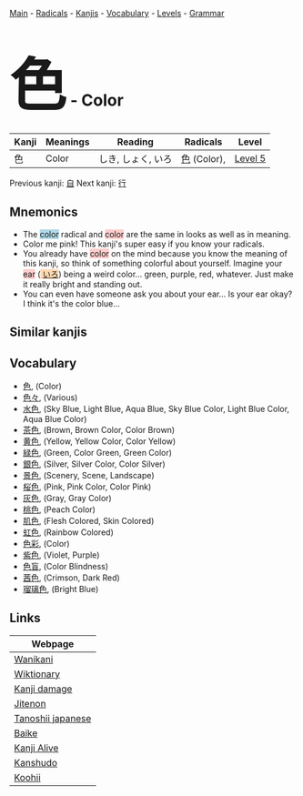 <style> bigfont {font-size: 100px}</style>
[Main](../index.md) -
[Radicals](../radicals.md) -
[Kanjis](../kanjis.md) -
[Vocabulary](../vocabulary.md) -
[Levels](../levels.md) -
[Grammar](../grammar.md)
# <bigfont> 色</bigfont> - Color 

| Kanji | Meanings | Reading | Radicals | Level |
| --- | --- | --- | --- | --- |
| 色 | Color | しき, しょく, いろ | [色](../radicals/色.md) (Color),  | [Level 5](../levels/wk_level5.md) |

Previous kanji: [自](自.md) Next kanji: [行](行.md) 

## Mnemonics
 * The <span style="background-color:#ADD8E6"> color</span> radical and <span style="background-color:#ffcccb"> color</span> are the same in looks as well as in meaning.
* Color me pink! This kanji's super easy if you know your radicals.
* You already have <span style="background-color:#ffcccb"> color</span> on the mind because you know the meaning of this kanji, so think of something colorful about yourself. Imagine your <span style="background-color:#ffcccb"> ear</span> (<span style="background-color:#fed8b1"> [いろ](https://jisho.org/search/いろ)</span>) being a weird color... green, purple, red, whatever. Just make it really bright and standing out.
* You can even have someone ask you about your ear... Is your ear okay? I think it's the color blue...


## Similar kanjis
 


## Vocabulary
 * [色](../vocabulary/色.md), (Color)
* [色々](../vocabulary/色.md), (Various)
* [水色](../vocabulary/色.md), (Sky Blue, Light Blue, Aqua Blue, Sky Blue Color, Light Blue Color, Aqua Blue Color)
* [茶色](../vocabulary/色.md), (Brown, Brown Color, Color Brown)
* [黄色](../vocabulary/色.md), (Yellow, Yellow Color, Color Yellow)
* [緑色](../vocabulary/色.md), (Green, Color Green, Green Color)
* [銀色](../vocabulary/色.md), (Silver, Silver Color, Color Silver)
* [景色](../vocabulary/色.md), (Scenery, Scene, Landscape)
* [桜色](../vocabulary/色.md), (Pink, Pink Color, Color Pink)
* [灰色](../vocabulary/色.md), (Gray, Gray Color)
* [桃色](../vocabulary/色.md), (Peach Color)
* [肌色](../vocabulary/色.md), (Flesh Colored, Skin Colored)
* [虹色](../vocabulary/色.md), (Rainbow Colored)
* [色彩](../vocabulary/色.md), (Color)
* [紫色](../vocabulary/色.md), (Violet, Purple)
* [色盲](../vocabulary/色.md), (Color Blindness)
* [茜色](../vocabulary/色.md), (Crimson, Dark Red)
* [瑠璃色](../vocabulary/色.md), (Bright Blue)



## Links 

| Webpage |
| --- |
| [Wanikani          ](https://www.wanikani.com/kanji/色) |
| [Wiktionary        ](https://en.wiktionary.org/wiki/色) |
| [Kanji damage      ](http://www.kanjidamage.com/kanji/search?utf8=✓&q=色) |
| [Jitenon           ](https://jitenon.com/kanji/色) |
| [Tanoshii japanese ](https://www.tanoshiijapanese.com/dictionary/kanji.cfm?k=色) |
| [Baike             ](https://baike.baidu.com/item/色) |
| [Kanji Alive       ](https://app.kanjialive.com/色) |
| [Kanshudo          ](https://www.kanshudo.com/searchmn?q=色) |
| [Koohii            ](https://kanji.koohii.com/study/kanji/色) |
